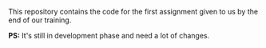 This repository contains the code for the first assignment given to us by the end of our training. 

**PS:** It's still in development phase and need a lot of changes.
